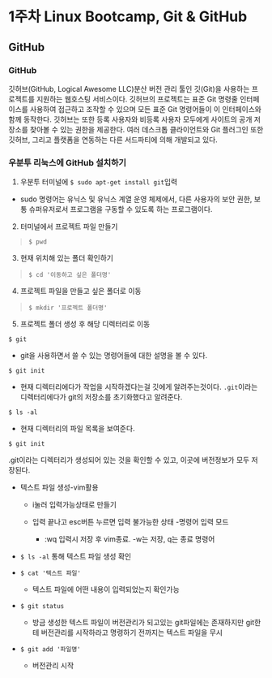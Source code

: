 # 1주차 Linux Bootcamp, Git & GitHub

## GitHub

### GitHub

깃허브(GitHub, Logical Awesome LLC)분산 버전 관리 툴인 깃(Git)을 사용하는 프로젝트를 지원하는 웹호스팅 서비스이다. 깃허브의 프로젝트는 표준 Git 명령줄 인터페이스를 사용하여 접근하고 조작할 수 있으며 모든 표준 Git 명령어들이 이 인터페이스와 함께 동작한다. 깃허브는 또한 등록 사용자와 비등록 사용자 모두에게 사이트의 공개 저장소를 찾아볼 수 있는 권한을 제공한다. 여러 데스크톱 클라이언트와 Git 플러그인 또한 깃허브, 그리고 플랫폼을 연동하는 다른 서드파티에 의해 개발되고 있다.

### 우분투 리눅스에 GitHub 설치하기

1. 우분투 터미널에 ```$ sudo apt-get install git```입력
  * sudo 명령어는 유닉스 및 유닉스 계열 운영 체제에서, 다른 사용자의 보안 권한, 보통 슈퍼유저로서 프로그램을 구동할 수 있도록 하는 프로그램이다.
2. 터미널에서 프로젝트 파일 만들기

  > ```$ pwd```

3. 현재 위치해 있는 폴더 확인하기

  > ```$ cd '이동하고 싶은 폴더명'```

4. 프로젝트 파일을 만들고 싶은 폴더로 이동

  > ```$ mkdir '프로젝트 폴더명'```

5. 프로젝트 폴더 생성 후 해당 디렉터리로 이동

```$ git```

* git을 사용하면서 쓸 수 있는 명령어들에 대한 설명을 볼 수 있다.

```$ git init```

* 현재 디렉터리에다가 작업을 시작하겠다는걸 깃에게 알려주는것이다. ```.git```이라는 디렉터리에다가 git의 저장소를 초기화했다고 알려준다.

```$ ls -al```

* 현재 디렉터리의 파일 목록을 보여준다.

```$ git init```

  .git이라는 디렉터리가 생성되어 있는 것을 확인할 수 있고, 이곳에 버전정보가 모두 저장된다.

* 텍스트 파일 생성-vim활용

  * i눌러 입력가능상태로 만들기
  
  * 입력 끝나고 esc버튼 누르면 입력 불가능한 상태 -명령어 입력 모드
  
    * :wq 입력시 저장 후 vim종료. -w는 저장, q는 종료 명령어
    
 * ```$ ls -al``` 통해 텍스트 파일 생성 확인
 
 * ```$ cat '텍스트 파일'```
 
   * 텍스트 파일에 어떤 내용이 입력되었는지 확인가능
 
 * ```$ git status```
 
   * 방금 생성한 텍스트 파일이 버전관리가 되고있는 git파일에는 존재하지만 git한테 버전관리를 시작하라고 명령하기 전까지는 텍스트 파일을 무시
   
 * ```$ git add '파일명'```
   * 버전관리 시작

